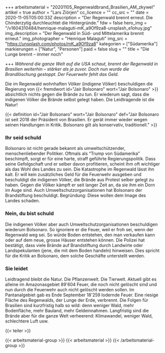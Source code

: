 +++
arbeitsmaterial = "20201105_Regenwaldbrand_Brasilien_AM_zkywel"
artikel = true
author = "Lars Ziörjen"
cc_licence = ""
cc_src = ""
date = 2020-11-05T05:00:33Z
description = "Der Regenwald brennt erneut. Die Chinderzytig durchleuchtet die Hintergründe."
fdw = false
hero_img = "/v1604310484/henrique-malaguti-mK_a9Of9za8-unsplash_e1ohuy.jpg"
img_description = "Der Regenwald in Süd- und Mittelamerika brennt erneut."
img_photographer = "Henrique Malaguti"
img_src = "https://unsplash.com/photos/mK_a9Of9za8"
kategorien = ["Südamerika"]
markierungen = ["Natur", "Personen"]
paid = false
slug = ""
title = "Die Lunge brennt – immer noch"

+++
_Während die ganze Welt auf die USA schaut, brennt der Regenwald in Brasilien weiterhin – stärker als je zuvor. Doch nun wurde die Brandlöschung gestoppt. Der Feuerwehr fehlt das Geld._

Die im Regenwald wohnhaften Völker (indigene Völker) beschuldigen die Regierung von {{< fremdwort id="Jair Bolsonaro" wort="Jair Bolsonaro" >}} absichtlich nichts gegen die Brände zu tun. Er wiederum sagt, dass die indigenen Völker die Brände selbst gelegt haben. Die Leidtragende ist die Natur!

{{< definition id="Jair Bolsonaro" wort="Jair Bolsonaro" def="Jair Bolsonaro ist seit 2018 der Präsident von Brasilien. Er gerät immer wieder wegen seinen Handlungen in Kritik. Bolsonaro gilt als konservativ, traditionell." >}}

### Ihr seid schuld

Bolsonaro ist nicht gerade bekannt als umweltschützender, menschenliebender Politiker. Oftmals als “Trump von Südamerika” beschimpft, sorgt er für eine harte, straff geführte Regierungspolitik. Dass seine Gefolgschaft und er selber davon profitieren, scheint ihm oft wichtiger als das Wohl des Landes zu sein. Die Katastrophe im Regenwald lässt ihn kalt. Er will kein zusätzliches Geld für die Feuerwehr ausgeben und beschuldigt die indigenen Völker, die Brände aus Protest selber gelegt zu haben. Gegen die Völker kämpft er seit langer Zeit an, da sie ihm ein Dorn im Auge sind. Auch Umweltschutzorganisationen hat Bolsonaro der Brandstiftung beschuldigt. Begründung: Diese wollen dem Image des Landes schaden.

### Nein, du bist schuld

Die indigenen Völker aber auch Umweltschutzorganisationen beschuldigen wiederum Bolsonaro. So ignoriere er die Feuer, weil er froh sei, wenn der Regenwald weg sei. So würde Boden entstehen, den man verkaufen kann oder auf dem neue, grosse Häuser entstehen können. Die Polizei hat bestätigt, dass viele Brände auf Brandstiftung durch Landwirte oder Landspekulanten (jene, die mit dem Boden handeln) hinweisen. Dies spricht für die Kritik an Bolsonaro, dem solche Geschäfte unterstellt werden.

### Sie leidet

Leidtragend bleibt die Natur. Die Pflanzenwelt. Die Tierwelt. Aktuell gibt es alleine im Amazonasgebiet 89'604 Feuer, die noch nicht gelöscht sind und nun durch die Feuerwehr auch nicht gelöscht werden sollen. Im Pantanalgebiet gab es Ende September 18'259 lodernde Feuer. Eine riesige Fläche des Regenwalds, der Lunge der Erde, verbrennt. Die Folgen für Brasilien sind kurzfristig halb so wild: denn weniger Wald, mehr Bodenfläche, mehr Bauland, mehr Geldeinnahmen. Langfristig sind die Brände aber für die ganze Welt verheerend: Klimawandel, weniger Wald, schlechtere Luft usw.

{{< teiler >}}

{{< arbeitsmaterial-group >}}
{{< arbeitsmaterial >}}
{{< /arbeitsmaterial-group >}}
